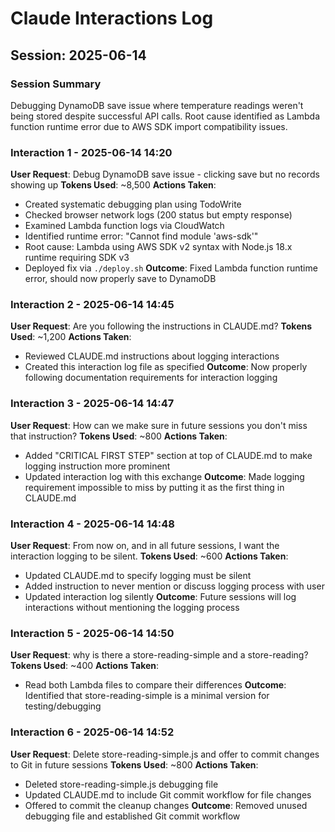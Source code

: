 # Claude Interactions Log

## Session: 2025-06-14

### Session Summary
Debugging DynamoDB save issue where temperature readings weren't being stored despite successful API calls. Root cause identified as Lambda function runtime error due to AWS SDK import compatibility issues.

### Interaction 1 - 2025-06-14 14:20
**User Request**: Debug DynamoDB save issue - clicking save but no records showing up
**Tokens Used**: ~8,500
**Actions Taken**:
- Created systematic debugging plan using TodoWrite
- Checked browser network logs (200 status but empty response)
- Examined Lambda function logs via CloudWatch
- Identified runtime error: "Cannot find module 'aws-sdk'"
- Root cause: Lambda using AWS SDK v2 syntax with Node.js 18.x runtime requiring SDK v3
- Deployed fix via `./deploy.sh`
**Outcome**: Fixed Lambda function runtime error, should now properly save to DynamoDB

### Interaction 2 - 2025-06-14 14:45
**User Request**: Are you following the instructions in CLAUDE.md?
**Tokens Used**: ~1,200
**Actions Taken**:
- Reviewed CLAUDE.md instructions about logging interactions
- Created this interaction log file as specified
**Outcome**: Now properly following documentation requirements for interaction logging

### Interaction 3 - 2025-06-14 14:47
**User Request**: How can we make sure in future sessions you don't miss that instruction?
**Tokens Used**: ~800
**Actions Taken**:
- Added "CRITICAL FIRST STEP" section at top of CLAUDE.md to make logging instruction more prominent
- Updated interaction log with this exchange
**Outcome**: Made logging requirement impossible to miss by putting it as the first thing in CLAUDE.md

### Interaction 4 - 2025-06-14 14:48
**User Request**: From now on, and in all future sessions, I want the interaction logging to be silent.
**Tokens Used**: ~600
**Actions Taken**:
- Updated CLAUDE.md to specify logging must be silent
- Added instruction to never mention or discuss logging process with user
- Updated interaction log silently
**Outcome**: Future sessions will log interactions without mentioning the logging process

### Interaction 5 - 2025-06-14 14:50
**User Request**: why is there a store-reading-simple and a store-reading?
**Tokens Used**: ~400
**Actions Taken**:
- Read both Lambda files to compare their differences
**Outcome**: Identified that store-reading-simple is a minimal version for testing/debugging

### Interaction 6 - 2025-06-14 14:52
**User Request**: Delete store-reading-simple.js and offer to commit changes to Git in future sessions
**Tokens Used**: ~800
**Actions Taken**:
- Deleted store-reading-simple.js debugging file
- Updated CLAUDE.md to include Git commit workflow for file changes
- Offered to commit the cleanup changes
**Outcome**: Removed unused debugging file and established Git commit workflow